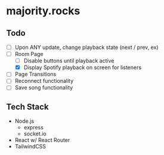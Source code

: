 # majority.rocks

## Todo
- [ ] Upon ANY update, change playback state (next / prev, ex)
- [ ] Room Page
    - [ ] Disable buttons until playback active
    - [x] Display Spotify playback on screen for listeners
- [ ] Page Transitions
- [ ] Reconnect functionality
- [ ] Save song functionality

## Tech Stack

- Node.js
  - express
  - socket.io
- React w/ React Router
- TailwindCSS